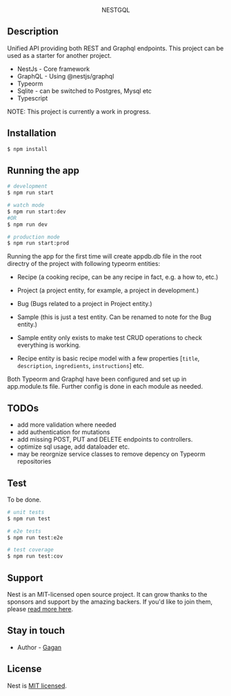 <p align="center">
  NESTGQL
</p>

## Description

Unified API providing both REST and Graphql endpoints. This project can be used as a starter for another project.

<!-- <img src="https://nestjs.com/img/logo_text.svg" height="20" alt="Nest Logo" /> -->

- NestJs - Core framework
- GraphQL - Using @nestjs/graphql
- Typeorm
- Sqlite - can be switched to Postgres, Mysql etc
- Typescript

NOTE: This project is currently a work in progress.

## Installation

```bash
$ npm install
```

## Running the app

```bash
# development
$ npm run start

# watch mode
$ npm run start:dev
#OR
$ npm run dev

# production mode
$ npm run start:prod
```

Running the app for the first time will create appdb.db file in the root directry of the project with following typeorm entities:

- Recipe (a cooking recipe, can be any recipe in fact, e.g. a how to, etc.)
- Project (a project entity, for example, a project in development.)
- Bug (Bugs related to a project in Project entity.)
- Sample (this is just a test entity. Can be renamed to note for the Bug entity.)

- Sample entity only exists to make test CRUD operations to check everything is working.

- Recipe entity is basic recipe model with a few properties [`title`, `description`, `ingredients`, `instructions`] etc.

Both Typeorm and Graphql have been configured and set up in app.module.ts file. Further config is done in each module as needed.

## TODOs

- add more validation where needed
- add authentication for mutations
- add missing POST, PUT and DELETE endpoints to controllers.
- optimize sql usage, add dataloader etc.
- may be reorgnize service classes to remove depency on Typeorm repositories

## Test

To be done.

```bash
# unit tests
$ npm run test

# e2e tests
$ npm run test:e2e

# test coverage
$ npm run test:cov
```

## Support

Nest is an MIT-licensed open source project. It can grow thanks to the sponsors and support by the amazing backers. If you'd like to join them, please [read more here](https://docs.nestjs.com/support).

## Stay in touch

- Author - [Gagan](https://github.com/devtools_0x01)

## License

Nest is [MIT licensed](LICENSE).
